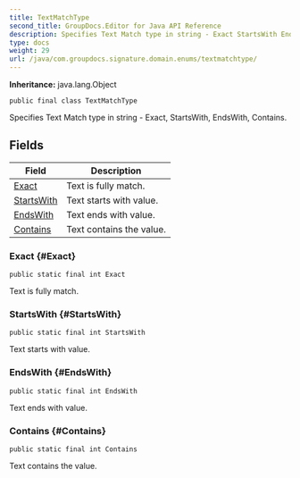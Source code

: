 ```yaml
---
title: TextMatchType
second_title: GroupDocs.Editor for Java API Reference
description: Specifies Text Match type in string - Exact StartsWith EndsWith Contains.
type: docs
weight: 29
url: /java/com.groupdocs.signature.domain.enums/textmatchtype/
---
```

**Inheritance:**
java.lang.Object
```
public final class TextMatchType
```

Specifies Text Match type in string - Exact, StartsWith, EndsWith, Contains.
## Fields

| Field | Description |
| --- | --- |
| [Exact](#Exact) | Text is fully match. |
| [StartsWith](#StartsWith) | Text starts with value. |
| [EndsWith](#EndsWith) | Text ends with value. |
| [Contains](#Contains) | Text contains the value. |
### Exact {#Exact}
```
public static final int Exact
```


Text is fully match.

### StartsWith {#StartsWith}
```
public static final int StartsWith
```


Text starts with value.

### EndsWith {#EndsWith}
```
public static final int EndsWith
```


Text ends with value.

### Contains {#Contains}
```
public static final int Contains
```


Text contains the value.

